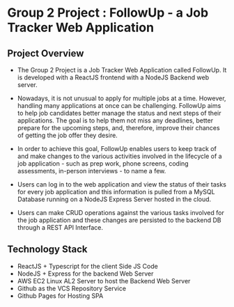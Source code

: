 # Group 2 Project : FollowUp - a Job Tracker Web Application

## Project Overview

- The Group 2 Project is a Job Tracker Web Application called FollowUp. It is developed with a ReactJS frontend with a NodeJS Backend web server. 

- Nowadays, it is not unusual to apply for multiple jobs at a time. However, handling many applications at once can be challenging. FollowUp aims to help job candidates better manage the status and next steps of their applications. The goal is to help them not miss any deadlines, better prepare for the upcoming steps, and, therefore, improve their chances of getting the job offer they desire. 

- In order to achieve this goal, FollowUp enables users to keep track of and make changes to the various activities involved in the lifecycle of a job application - such as prep work, phone screens, coding assessments, in-person interviews - to name a few.

- Users can log in to the web application and view the status of their tasks for every job application and this information is pulled from a MySQL Database running on a NodeJS Express Server hosted in the cloud. 

- Users can make CRUD operations against the various tasks involved for the job application and these changes are persisted to the backend DB through a REST API Interface. 

## Technology Stack

- ReactJS + Typescript for the client Side JS Code
- NodeJS + Express for the backend Web Server
- AWS EC2 Linux AL2 Server to host the Backend Web Server
- Github as the VCS Repository Service
- Github Pages for Hosting SPA
